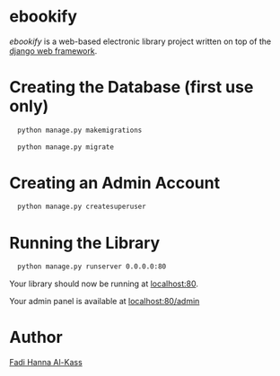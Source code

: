 # ebookify
<i>ebookify</i> is a web-based electronic library project written on top of the [django web framework](#).

# Creating the Database (first use only)
```bash
  python manage.py makemigrations
  
  python manage.py migrate
```

# Creating an Admin Account
```bash
  python manage.py createsuperuser
```

# Running the Library
```bash
  python manage.py runserver 0.0.0.0:80
```
Your library should now be running at [localhost:80](localhost).

Your admin panel is available at [localhost:80/admin](localhost/admin)

# Author
[Fadi Hanna Al-Kass](http://github.com/alkass)
